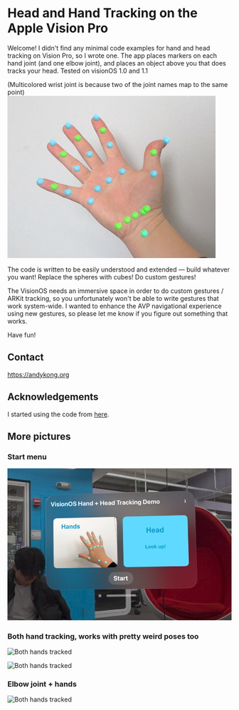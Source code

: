 Head and Hand Tracking on the Apple Vision Pro
===========
Welcome! I didn't find any minimal code examples for hand and head tracking on Vision Pro, so I wrote one. The app places markers on each hand joint (and one elbow joint), and places an object above you that does tracks your head. Tested on visionOS 1.0 and 1.1

(Multicolored wrist joint is because two of the joint names map to the same point)
![Single hand with trackers](README_media/singlehand.png)

The code is written to be easily understood and extended — build whatever you want! Replace the spheres with cubes! Do custom gestures! 

The VisionOS needs an immersive space in order to do custom gestures / ARKit tracking, so you unfortunately won't be able to write gestures that work system-wide. I wanted to enhance the AVP navigational experience using new gestures, so please let me know if you figure out something that works. 

Have fun!

Contact
--------
https://andykong.org

Acknowledgements
--------
I started using the code from [here](https://github.com/FlipByBlink/HandsRuler).

More pictures
--------

### Start menu
![Start menu](README_media/introscreen.png)



### Both hand tracking, works with pretty weird poses too
![Both hands tracked](README_media/bothhands.png)

![Both hands tracked](README_media/bothhandscrossed.png)

### Elbow joint + hands
![Both hands tracked](README_media/handandelbow.png)
